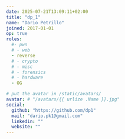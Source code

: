 ```yaml
---
date: 2025-07-21T13:09:11+02:00
title: "dp_1"
name: "Dario Petrillo"
joined: 2017-01-01
op: true
roles:
  #- pwn
  # - web
  - reverse
  # - crypto
  # - misc
  # - forensics
  # - hardware
  - OG

# put the avatar in /static/avatars/
avatar: # "/avatars/{{ urlize .Name }}.jpg"
social:
  github: "https://github.com/dp1"
  mail: "dario.pk1@gmail.com"
  linkedin: ""
  website: ""
---
```

